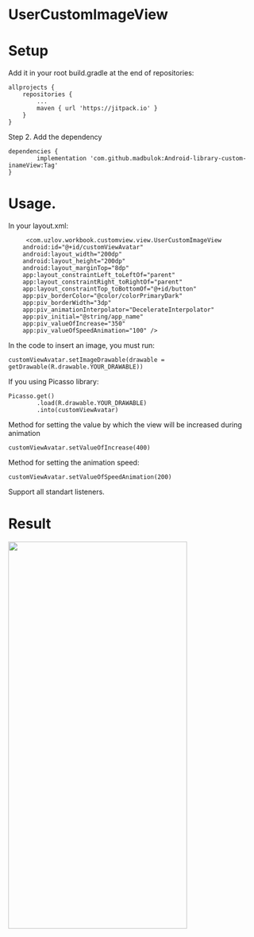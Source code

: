 # UserCustomImageView
 
 <h1>Setup</h1>
 
 Add it in your root build.gradle at the end of repositories:

	allprojects {
		repositories {
			...
			maven { url 'https://jitpack.io' }
		}
	}
 
 
Step 2. Add the dependency

	dependencies {
	        implementation 'com.github.madbulok:Android-library-custom-inameView:Tag'
	}
 
 
 <h1>Usage.</h1>
 
 In your layout.xml:
 
         <com.uzlov.workbook.customview.view.UserCustomImageView
        android:id="@+id/customViewAvatar"
        android:layout_width="200dp"
        android:layout_height="200dp"
        android:layout_marginTop="8dp"
        app:layout_constraintLeft_toLeftOf="parent"
        app:layout_constraintRight_toRightOf="parent"
        app:layout_constraintTop_toBottomOf="@+id/button"
        app:piv_borderColor="@color/colorPrimaryDark"
        app:piv_borderWidth="3dp"
        app:piv_animationInterpolator="DecelerateInterpolator"
        app:piv_initial="@string/app_name"
        app:piv_valueOfIncrease="350"
        app:piv_valueOfSpeedAnimation="100" />
 
In the code to insert an image, you must run:

    customViewAvatar.setImageDrawable(drawable = getDrawable(R.drawable.YOUR_DRAWABLE))
    
If you using Picasso library:
        
	Picasso.get()
            .load(R.drawable.YOUR_DRAWABLE)
            .into(customViewAvatar)

Method for setting the value by which the view will be increased during animation

    customViewAvatar.setValueOfIncrease(400)
    
Method for setting the animation speed:

    customViewAvatar.setValueOfSpeedAnimation(200)
	
Support all standart listeners.

<h1>Result</h1>
<img src="https://krotty.ru/1.gif" width="360" height="780" />
